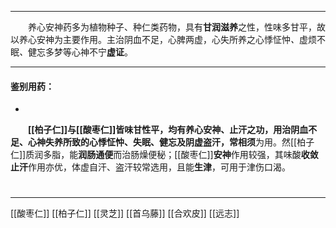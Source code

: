 ---
&emsp;&emsp;养心安神药多为植物种子、种仁类药物，具有**甘润滋养**之性，性味多甘平，故以养心安神为主要作用。主治阴血不足，心脾两虚，心失所养之心悸怔忡<dfn>、</dfn>虚烦不眠<dfn>、</dfn>健忘多梦等心神不宁**虚证**。
___

#### 鉴别用药：
-
&emsp;&emsp;**[[柏子仁]]**与**[[酸枣仁]]**皆味甘性平，均有养心安神、止汗之功，用治阴血不足、心神失养所致的心悸怔忡、失眠、健忘及阴虚盗汗，常**相须**为用。然[[柏子仁]]质润多脂，能**润肠通便**而治肠燥便秘；[[酸枣仁]]**安神**作用较强，其味酸**收敛止汗**作用亦优，体虚自汗、盗汗较常选用，且能**生津**，可用于津伤口渴。

#
***
[[酸枣仁]]
[[柏子仁]]
[[灵芝]]
[[首乌藤]]
[[合欢皮]]
[[远志]]